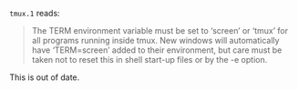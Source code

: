 `tmux.1` reads:

> The TERM environment variable must be set to ‘screen’ or ‘tmux’ for all programs running inside tmux.
> New windows will automatically have ‘TERM=screen’ added to their environment,
> but care must be taken not to reset this in shell start-up files or by the -e option.

This is out of date.
